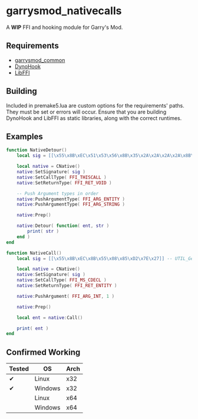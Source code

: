 # garrysmod_nativecalls
A **WIP** FFI and hooking module for Garry's Mod.

## Requirements
* [garrysmod_common](https://github.com/danielga/garrysmod_common)
* [DynoHook](https://github.com/Code4Cookie/DynoHook)
* [LibFFI](https://github.com/libffi/libffi)

## Building
Included in premake5.lua are custom options for the requirements' paths. They must be set or errors will occur.
Ensure that you are building DynoHook and LibFFI as static libraries, along with the correct runtimes.

## Examples
```lua
function NativeDetour()
    local sig = [[\x55\x8B\xEC\x51\x53\x56\x8B\x35\x2A\x2A\x2A\x2A\x8B\xD9\x57\x8B\xCE\x89\x75]] -- CBaseAnimating::SetModel

    local native = CNative()
    native:SetSignature( sig )
    native:SetCallType( FFI_THISCALL )
    native:SetReturnType( FFI_RET_VOID )

    -- Push Argument types in order
    native:PushArgumentType( FFI_ARG_ENTITY )
    native:PushArgumentType( FFI_ARG_STRING )

    native:Prep()

    native:Detour( function( ent, str )
        print( str )
    end )
end

function NativeCall()
    local sig = [[\x55\x8B\xEC\x8B\x55\x08\x85\xD2\x7E\x27]] -- UTIL_GetEntityByIndex

    local native = CNative()
    native:SetSignature( sig )
    native:SetCallType( FFI_MS_CDECL )
    native:SetReturnType( FFI_RET_ENTITY )

    native:PushArgument( FFI_ARG_INT, 1 )

    native:Prep()

    local ent = native:Call()

    print( ent )
end
```

## Confirmed Working
| Tested | OS | Arch |
| --- | --- | --- |
|  ✔ | Linux | x32 |
| ✔ | Windows | x32 |
|  | Linux | x64 |
|  | Windows | x64 |
